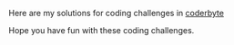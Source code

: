 Here are my solutions for coding challenges in [coderbyte](https://www.coderbyte.com)

Hope you have fun with these coding challenges.
